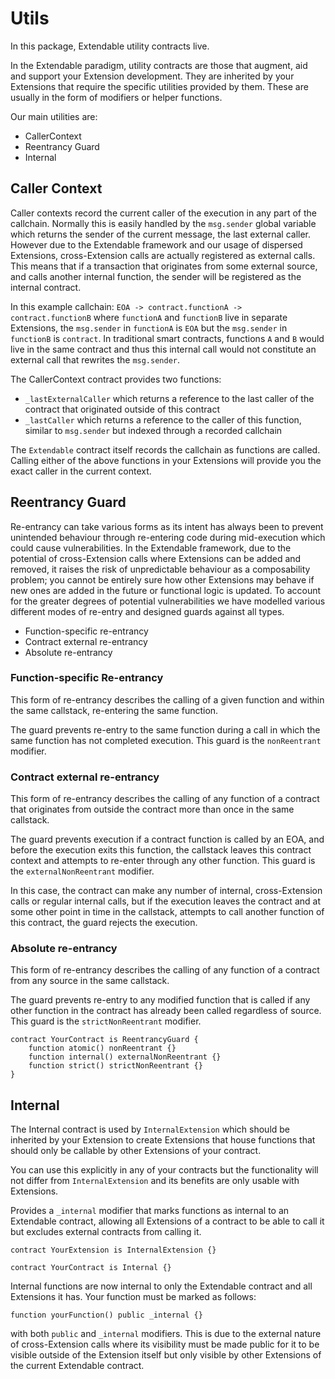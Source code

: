 # Utils

In this package, Extendable utility contracts live.

In the Extendable paradigm, utility contracts are those that augment, aid and support your Extension development. They are inherited by your Extensions that require the specific utilities provided by them. These are usually in the form of modifiers or helper functions.

Our main utilities are:

* CallerContext
* Reentrancy Guard
* Internal

## Caller Context

Caller contexts record the current caller of the execution in any part of the callchain. Normally this is easily handled by the `msg.sender` global variable which returns the sender of the current message, the last external caller. However due to the Extendable framework and our usage of dispersed Extensions, cross-Extension calls are actually registered as external calls. This means that if a transaction that originates from some external source, and calls another internal function, the sender will be registered as the internal contract.

In this example callchain:
`EOA -> contract.functionA -> contract.functionB`
where `functionA` and `functionB` live in separate Extensions, the `msg.sender` in `functionA` is `EOA` but the `msg.sender` in `functionB` is `contract`. In traditional smart contracts, functions `A` and `B` would live in the same contract and thus this internal call would not constitute an external call that rewrites the `msg.sender`.

The CallerContext contract provides two functions:
* `_lastExternalCaller` which returns a reference to the last caller of the contract that originated outside of this contract
* `_lastCaller` which returns a reference to the caller of this function, similar to `msg.sender` but indexed through a recorded callchain

The `Extendable` contract itself records the callchain as functions are called. Calling either of the above functions in your Extensions will provide you the exact caller in the current context.

## Reentrancy Guard

Re-entrancy can take various forms as its intent has always been to prevent unintended behaviour through re-entering code during mid-execution which could cause vulnerabilities. In the Extendable framework, due to the potential of cross-Extension calls where Extensions can be added and removed, it raises the risk of unpredictable behaviour as a composability problem; you cannot be entirely sure how other Extensions may behave if new ones are added in the future or functional logic is updated. To account for the greater degrees of potential vulnerabilities we have modelled various different modes of re-entry and designed guards against all types.

* Function-specific re-entrancy
* Contract external re-entrancy
* Absolute re-entrancy

### Function-specific Re-entrancy

This form of re-entrancy describes the calling of a given function and within the same callstack, re-entering the same function.

The guard prevents re-entry to the same function during a call in which the same function has not completed execution. This guard is the `nonReentrant` modifier.

### Contract external re-entrancy

This form of re-entrancy describes the calling of any function of a contract that originates from outside the contract more than once in the same callstack. 

The guard prevents execution if a contract function is called by an EOA, and before the execution exits this function, the callstack leaves this contract context and attempts to re-enter through any other function. This guard is the `externalNonReentrant` modifier.

In this case, the contract can make any number of internal, cross-Extension calls or regular internal calls, but if the execution leaves the contract and at some other point in time in the callstack, attempts to call another function of this contract, the guard rejects the execution.

### Absolute re-entrancy

This form of re-entrancy describes the calling of any function of a contract from any source in the same callstack.

The guard prevents re-entry to any modified function that is called if any other function in the contract has already been called regardless of source. This guard is the `strictNonReentrant` modifier.

```solidity
contract YourContract is ReentrancyGuard {
    function atomic() nonReentrant {}
    function internal() externalNonReentrant {}
    function strict() strictNonReentrant {}
}
```

## Internal

The Internal contract is used by `InternalExtension` which should be inherited by your Extension to create Extensions that house functions that should only be callable by other Extensions of your contract.

You can use this explicitly in any of your contracts but the functionality will not differ from `InternalExtension` and its benefits are only usable with Extensions.

Provides a `_internal` modifier that marks functions as internal to an Extendable contract, allowing all Extensions of a contract to be able to call it but excludes external contracts from calling it.

```solidity
contract YourExtension is InternalExtension {}
```

```solidity
contract YourContract is Internal {}
```

Internal functions are now internal to only the Extendable contract and all Extensions it has. Your function must be marked as follows:

`function yourFunction() public _internal {}`

with both `public` and `_internal` modifiers. This is due to the external nature of cross-Extension calls where its visibility must be made public for it to be visible outside of the Extension itself but only visible by other Extensions of the current Extendable contract.